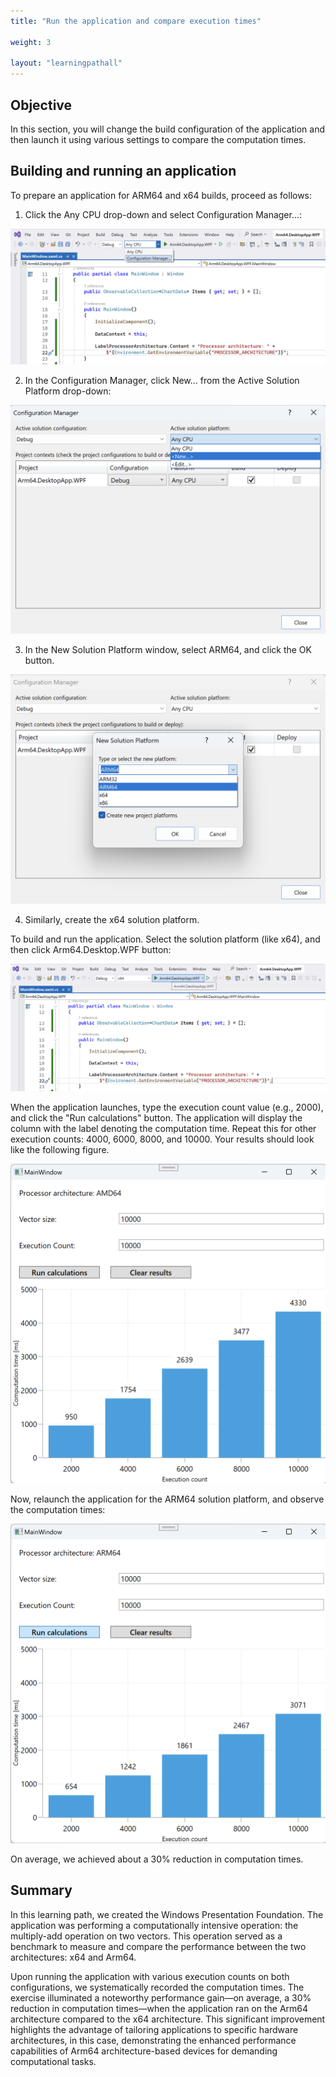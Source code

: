 ```yaml
---
title: "Run the application and compare execution times"

weight: 3

layout: "learningpathall"
---
```


## Objective
In this section, you will change the build configuration of the application and then launch it using various settings to compare the computation times.

## Building and running an application
To prepare an application for ARM64 and x64 builds, proceed as follows:

1. Click the Any CPU drop-down and select Configuration Manager...:

![fig8](Figures/08.png)

2. In the Configuration Manager, click New... from the Active Solution Platform drop-down:

![fig9](Figures/09.png)

3. In the New Solution Platform window, select ARM64, and click the OK button.

![fig10](Figures/10.png)

4. Similarly, create the x64 solution platform.

To build and run the application. Select the solution platform (like x64), and then click Arm64.Desktop.WPF button:

![fig11](Figures/11.png)

When the application launches, type the execution count value (e.g., 2000), and click the "Run calculations" button. The application will display the column with the label denoting the computation time. Repeat this for other execution counts: 4000, 6000, 8000, and 10000. Your results should look like the following figure.

![fig12](Figures/12.png)

Now, relaunch the application for the ARM64 solution platform, and observe the computation times:

![fig13](Figures/13.png)

On average, we achieved about a 30% reduction in computation times.

## Summary
In this learning path, we created the Windows Presentation Foundation. The application was performing a computationally intensive operation: the multiply-add operation on two vectors. This operation served as a benchmark to measure and compare the performance between the two architectures: x64 and Arm64. 

Upon running the application with various execution counts on both configurations, we systematically recorded the computation times. The exercise illuminated a noteworthy performance gain—on average, a 30% reduction in computation times—when the application ran on the Arm64 architecture compared to the x64 architecture. This significant improvement highlights the advantage of tailoring applications to specific hardware architectures, in this case, demonstrating the enhanced performance capabilities of Arm64 architecture-based devices for demanding computational tasks.
